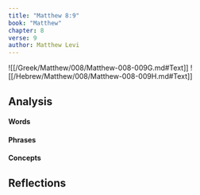 ```yaml
---
title: "Matthew 8:9"
book: "Matthew"
chapter: 8
verse: 9
author: Matthew Levi
---
```

![[/Greek/Matthew/008/Matthew-008-009G.md#Text]]
![[/Hebrew/Matthew/008/Matthew-008-009H.md#Text]]

## Analysis

#### Words

#### Phrases

#### Concepts

## Reflections
